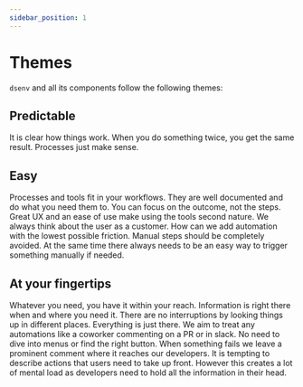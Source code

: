 ```yaml
---
sidebar_position: 1
---
```


# Themes

`dsenv` and all its components follow the following themes:

## Predictable
It is clear how things work. When you do something twice, you get the same result. Processes just make sense.

## Easy
Processes and tools fit in your workflows. They are well documented and do what you need them to. You can focus on the outcome, not the steps. Great UX and an ease of use make using the tools second nature.
We always think about the user as a customer. How can we add automation with the lowest possible friction. Manual steps should be completely avoided. At the same time there always needs to be an easy way to trigger something manually if needed.

## At your fingertips
Whatever you need, you have it within your reach. Information is right there when and where you need it. There are no interruptions by looking things up in different places. Everything is just there.
We aim to treat any automations like a coworker commenting on a PR or in slack. No need to dive into menus or find the right button. When something fails we leave a prominent comment where it reaches our developers.
It is tempting to describe actions that users need to take up front. However this creates a lot of mental load as developers need to hold all the information in their head.
